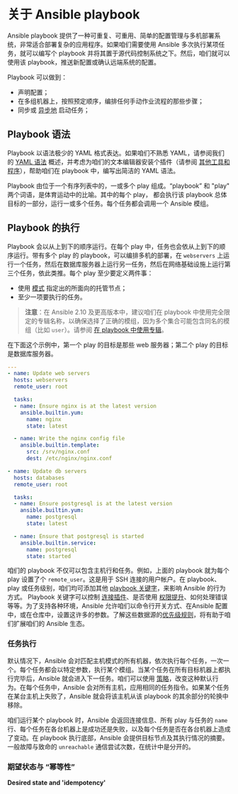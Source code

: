 # 关于 Ansible playbook

Ansible playbook 提供了一种可重复、可重用、简单的配置管理与多机部署系统，非常适合部署复杂的应用程序。如果咱们需要使用 Ansible 多次执行某项任务，就可以编写个 playbook 并将其置于源代码控制系统之下。然后，咱们就可以使用该 playbook，推送新配置或确认远端系统的配置。


Playbook 可以做到：

- 声明配置；
- 在多组机器上，按照预定顺序，编排任何手动作业流程的那些步骤；
- 同步或 [异步地](playbook/executing.md) 启动任务；

## Playbook 语法

Playbook 以语法极少的 YAML 格式表达。如果咱们不熟悉 YAML，请参阅我们的 [YAML 语法](../refs/YAML_syntax.md) 概述，并考虑为咱们的文本编辑器安装个插件（请参阅 [其他工具和程序](https://docs.ansible.com/ansible/latest/community/other_tools_and_programs.html#other-tools-and-programs)），帮助咱们在 playbook 中，编写出简洁的 YAML 语法。


Playbook 由位于一个有序列表中的，一或多个 play 组成。“playbook” 和 "play" 两个词语，是体育运动中的比喻。其中的每个 play， 都会执行该 playbook 总体目标的一部分，运行一或多个任务。每个任务都会调用一个 Ansible 模组。


## Playbook 的执行

Playbook 会以从上到下的顺序运行。在每个 play 中，任务也会依从上到下的顺序运行。带有多个 play 的 playbook，可以编排多机的部署，在 `webservers` 上运行一个任务，然后在数据库服务器上运行另一任务，然后在网络基础设施上运行第三个任务，依此类推。每个 play 至少要定义两件事：


- 使用 [模式](patterns.md) 指定出的所面向的托管节点；
- 至少一项要执行的任务。

> **注意**：在 Ansible 2.10 及更高版本中，建议咱们在 playbook 中使用完全限定的专辑名称，以确保选择了正确的模组，因为多个集合可能包含同名的模组（比如 `user`）。请参阅 [在 playbook 中使用专辑](collection/using.md)。


在下面这个示例中，第一个 play 的目标是那些 web 服务器；第二个 play 的目标是数据库服务器。

```yaml
---
- name: Update web servers
  hosts: webservers
  remote_user: root

  tasks:
  - name: Ensure nginx is at the latest version
    ansible.builtin.yum:
      name: nginx
      state: latest

  - name: Write the nginx config file
    ansible.builtin.template:
      src: /srv/nginx.conf
      dest: /etc/nginx/nginx.conf

- name: Update db servers
  hosts: databases
  remote_user: root

  tasks:
  - name: Ensure postgresql is at the latest version
    ansible.builtin.yum:
      name: postgresql
      state: latest

  - name: Ensure that postgresql is started
    ansible.builtin.service:
      name: postgresql
      state: started
```

咱们的 playbook 不仅可以包含主机行和任务。例如，上面的 playbook 就为每个 play 设置了个 `remote_user`。这是用于 SSH 连接的用户帐户。在 playbook、play 或任务级别，咱们均可添加其他 [playbook 关键字](../../refs/playbook_keywords.md)，来影响 Ansible 的行为方式。 Playbook 关键字可以控制 [连接插件](../../plugins/connection.md)、是否使用 [权限提升](executing.md)、如何处理错误等等。为了支持各种环境，Ansible 允许咱们以命令行开关方式、在Ansible 配置中，或在仓库中，设置这许多的参数。了解这些数据源的[优先级规则](../../refs/precedence.md)，将有助于咱们扩展咱们的 Ansible 生态。

### 任务执行

默认情况下，Ansible 会对匹配主机模式的所有机器，依次执行每个任务，一次一个。每个任务都会以特定参数，执行某个模组。当某个任务在所有目标机器上都执行完毕后，Ansible 就会进入下一任务。咱们可以使用 [策略](executing.md)，改变这种默认行为。在每个任务中，Ansible 会对所有主机，应用相同的任务指令。如果某个任务在某台主机上失败了，Ansible 就会将该主机从该 playbook 的其余部分的轮换中移除。


咱们运行某个 playbook 时，Ansible 会返回连接信息、所有 play 与任务的 `name` 行、每个任务在各台机器上是成功还是失败，以及每个任务是否在各台机器上造成了变动。在 playbook 执行底部，Ansible 会提供目标节点及其执行情况的摘要。一般故障与致命的 `unreachable` 通信尝试次数，在统计中是分开的。


### 期望状态与 “幂等性”

**Desired state and 'idempotency'**



